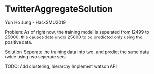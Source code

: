 # TwitterAggregateSolution
Yun Ho Jung - HackSMU2019

Problem:
As of right now, the training model is seperated from 12499 to 25000, this causes
data under 25000 to be predicted only using the positive data.
    
Solution: 
Seperate the training data into two, and predict the same data twice using two seperate sets


TODO: Add clustering, hierarchy
Implement watson API

